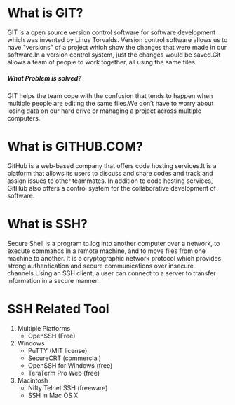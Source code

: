 
# What is GIT?

GIT is a open source version control software for software development which was invented by Linus Torvalds. Version control software allows us to have "versions" of a project which show the changes that were made in our software.In a version control system, just the changes would be saved.Git allows a team of people to work together, all using the same files.

#####  What Problem is solved?
GIT helps the team cope with the confusion that tends to happen when multiple people are editing the same files.We don’t have to worry about losing data on our hard drive or managing a project across multiple computers.

# What is GITHUB.COM?
GitHub is a web-based company that offers code hosting services.It is a platform that allows its users to discuss and share codes and track and assign issues to other teammates. In addition to code hosting services, GitHub also offers a control system for the collaborative development of software.

# What is SSH?
Secure Shell is a program to log into another computer over a network, to execute commands in a remote machine, and to move files from one machine to another. It is a cryptographic network protocol which provides strong authentication and secure communications over insecure channels.Using an SSH client, a user can connect to a server to transfer information in a secure manner.

# SSH Related Tool
1. Multiple Platforms
   * OpenSSH (Free)
2. Windows
   * PuTTY (MIT license)
   * SecureCRT (commercial)
   * OpenSSH for Windows (free)
   * TeraTerm Pro Web (free)
3. Macintosh
   * Nifty Telnet SSH (freeware)
   * SSH in Mac OS X
  

